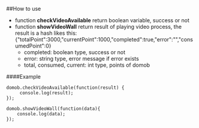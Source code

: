 ##How to use

* function **checkVideoAvailable** return boolean variable, success or not
* function **showVideoWall** return result of playing video process, the result is a hash likes this: {"totalPoint":3000,"currentPoint":1000,"completed":true,"error":"","consumedPoint":0}
  * completed: boolean type, success or not
  * error: string type, error message  if error exists
  * total, consumed, current: int type, points of domob

####Example
```
domob.checkVideoAvailable(function(result) {
     console.log(result);
});
```

```
domob.showVideoWall(function(data){
	console.log(data);
});
```